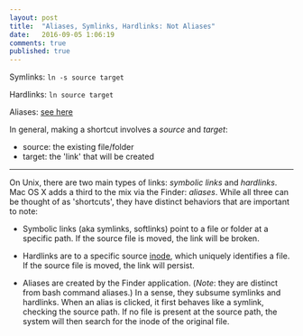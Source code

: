 ```yaml
---
layout: post
title:  "Aliases, Symlinks, Hardlinks: Not Aliases"
date:   2016-09-05 1:06:19
comments: true
published: true
---
```

Symlinks: `ln -s source target`

Hardlinks: `ln source target`

Aliases: [see here][aliases]


In general, making a shortcut involves a *source* and *target*:

* source: the existing file/folder  
* target: the 'link' that will be created 
<!--more-->

***

On Unix, there are two main types of links: *symbolic links* and *hardlinks*. Mac OS X adds a third to the mix via the Finder: *aliases*. While all three can be thought of as 'shortcuts', they have distinct behaviors that are important to note:
 
* Symbolic links (aka symlinks, softlinks) point to a file or folder at a specific path. If the source file is moved, the link will be broken.

* Hardlinks are to a specific source [inode][inode], which uniquely identifies a file. If the source file is moved, the link will persist. 

* Aliases are created by the Finder application. (*Note*: they are distinct from bash command aliases.) In a sense, they subsume symlinks and hardlinks. When an alias is clicked, it first behaves like a symlink, checking the source path. If no file is present at the source path, the system will then search for the inode of the original file.

[aliases]: http://stackoverflow.com/questions/7072208/how-do-i-create-a-macintosh-finder-alias-from-the-command-line
[inode]: https://en.wikipedia.org/wiki/Inode
[ref1]: http://www.unixtutorial.org/commands/ln/







